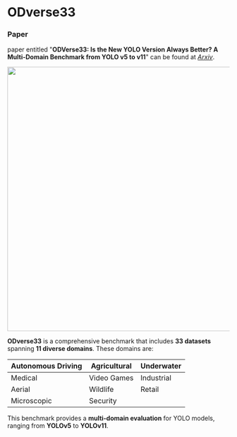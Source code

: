 # ODverse33

### Paper
paper entitled "**ODVerse33: Is the New YOLO Version Always Better? A Multi-Domain Benchmark from YOLO v5 to v11**" can be found at [*Arxiv*](#).

<p align="center">
  <img src="https://github.com/user-attachments/assets/296d5550-90f0-4205-9d5b-e7b9545aed4a" width="600" height="auto">
</p>

**ODverse33** is a comprehensive benchmark that includes **33 datasets** spanning **11 diverse domains**. These domains are:

| Autonomous Driving | Agricultural    | Underwater        |
|--------------------|-----------------|-------------------|
| Medical            | Video Games     | Industrial        |
| Aerial             | Wildlife        | Retail            |
| Microscopic        | Security        |                   |

This benchmark provides a **multi-domain evaluation** for YOLO models, ranging from **YOLOv5** to **YOLOv11**. 




